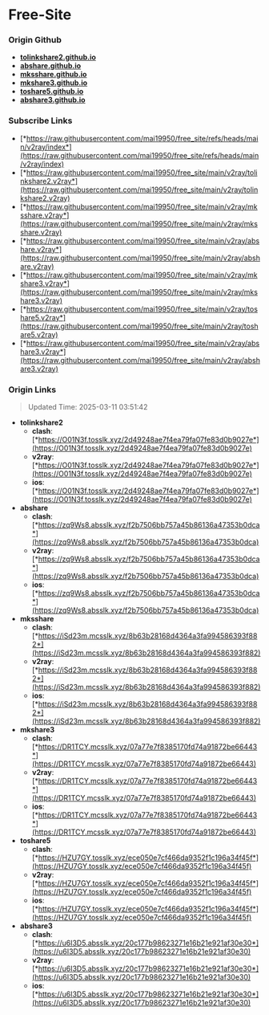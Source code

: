 # Free-Site

### Origin Github

- [**tolinkshare2.github.io**](https://github.com/tolinkshare2/tolinkshare2.github.io)
- [**abshare.github.io**](https://github.com/abshare/abshare.github.io)
- [**mksshare.github.io**](https://github.com/mksshare/mksshare.github.io)
- [**mkshare3.github.io**](https://github.com/mkshare3/mkshare3.github.io)
- [**toshare5.github.io**](https://github.com/toshare5/toshare5.github.io)
- [**abshare3.github.io**](https://github.com/abshare3/abshare3.github.io)

### Subscribe Links

- [*https://raw.githubusercontent.com/mai19950/free_site/refs/heads/main/v2ray/index*](https://raw.githubusercontent.com/mai19950/free_site/refs/heads/main/v2ray/index)
- [*https://raw.githubusercontent.com/mai19950/free_site/main/v2ray/tolinkshare2.v2ray*](https://raw.githubusercontent.com/mai19950/free_site/main/v2ray/tolinkshare2.v2ray)
- [*https://raw.githubusercontent.com/mai19950/free_site/main/v2ray/mksshare.v2ray*](https://raw.githubusercontent.com/mai19950/free_site/main/v2ray/mksshare.v2ray)
- [*https://raw.githubusercontent.com/mai19950/free_site/main/v2ray/abshare.v2ray*](https://raw.githubusercontent.com/mai19950/free_site/main/v2ray/abshare.v2ray)
- [*https://raw.githubusercontent.com/mai19950/free_site/main/v2ray/mkshare3.v2ray*](https://raw.githubusercontent.com/mai19950/free_site/main/v2ray/mkshare3.v2ray)
- [*https://raw.githubusercontent.com/mai19950/free_site/main/v2ray/toshare5.v2ray*](https://raw.githubusercontent.com/mai19950/free_site/main/v2ray/toshare5.v2ray)
- [*https://raw.githubusercontent.com/mai19950/free_site/main/v2ray/abshare3.v2ray*](https://raw.githubusercontent.com/mai19950/free_site/main/v2ray/abshare3.v2ray)

### Origin Links

> Updated Time: 2025-03-11 03:51:42

- **tolinkshare2**
  - **clash**: [*https://O01N3f.tosslk.xyz/2d49248ae7f4ea79fa07fe83d0b9027e*](https://O01N3f.tosslk.xyz/2d49248ae7f4ea79fa07fe83d0b9027e)
  - **v2ray**: [*https://O01N3f.tosslk.xyz/2d49248ae7f4ea79fa07fe83d0b9027e*](https://O01N3f.tosslk.xyz/2d49248ae7f4ea79fa07fe83d0b9027e)
  - **ios**: [*https://O01N3f.tosslk.xyz/2d49248ae7f4ea79fa07fe83d0b9027e*](https://O01N3f.tosslk.xyz/2d49248ae7f4ea79fa07fe83d0b9027e)
- **abshare**
  - **clash**: [*https://zq9Ws8.absslk.xyz/f2b7506bb757a45b86136a47353b0dca*](https://zq9Ws8.absslk.xyz/f2b7506bb757a45b86136a47353b0dca)
  - **v2ray**: [*https://zq9Ws8.absslk.xyz/f2b7506bb757a45b86136a47353b0dca*](https://zq9Ws8.absslk.xyz/f2b7506bb757a45b86136a47353b0dca)
  - **ios**: [*https://zq9Ws8.absslk.xyz/f2b7506bb757a45b86136a47353b0dca*](https://zq9Ws8.absslk.xyz/f2b7506bb757a45b86136a47353b0dca)
- **mksshare**
  - **clash**: [*https://iSd23m.mcsslk.xyz/8b63b28168d4364a3fa994586393f882*](https://iSd23m.mcsslk.xyz/8b63b28168d4364a3fa994586393f882)
  - **v2ray**: [*https://iSd23m.mcsslk.xyz/8b63b28168d4364a3fa994586393f882*](https://iSd23m.mcsslk.xyz/8b63b28168d4364a3fa994586393f882)
  - **ios**: [*https://iSd23m.mcsslk.xyz/8b63b28168d4364a3fa994586393f882*](https://iSd23m.mcsslk.xyz/8b63b28168d4364a3fa994586393f882)
- **mkshare3**
  - **clash**: [*https://DR1TCY.mcsslk.xyz/07a77e7f8385170fd74a91872be66443*](https://DR1TCY.mcsslk.xyz/07a77e7f8385170fd74a91872be66443)
  - **v2ray**: [*https://DR1TCY.mcsslk.xyz/07a77e7f8385170fd74a91872be66443*](https://DR1TCY.mcsslk.xyz/07a77e7f8385170fd74a91872be66443)
  - **ios**: [*https://DR1TCY.mcsslk.xyz/07a77e7f8385170fd74a91872be66443*](https://DR1TCY.mcsslk.xyz/07a77e7f8385170fd74a91872be66443)
- **toshare5**
  - **clash**: [*https://HZU7GY.tosslk.xyz/ece050e7cf466da9352f1c196a34f45f*](https://HZU7GY.tosslk.xyz/ece050e7cf466da9352f1c196a34f45f)
  - **v2ray**: [*https://HZU7GY.tosslk.xyz/ece050e7cf466da9352f1c196a34f45f*](https://HZU7GY.tosslk.xyz/ece050e7cf466da9352f1c196a34f45f)
  - **ios**: [*https://HZU7GY.tosslk.xyz/ece050e7cf466da9352f1c196a34f45f*](https://HZU7GY.tosslk.xyz/ece050e7cf466da9352f1c196a34f45f)
- **abshare3**
  - **clash**: [*https://u6I3D5.absslk.xyz/20c177b98623271e16b21e921af30e30*](https://u6I3D5.absslk.xyz/20c177b98623271e16b21e921af30e30)
  - **v2ray**: [*https://u6I3D5.absslk.xyz/20c177b98623271e16b21e921af30e30*](https://u6I3D5.absslk.xyz/20c177b98623271e16b21e921af30e30)
  - **ios**: [*https://u6I3D5.absslk.xyz/20c177b98623271e16b21e921af30e30*](https://u6I3D5.absslk.xyz/20c177b98623271e16b21e921af30e30)

